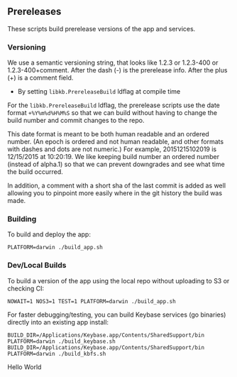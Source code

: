 ## Prereleases

These scripts build prerelease versions of the app and services.

### Versioning

We use a semantic versioning string, that looks like 1.2.3 or 1.2.3-400 or 1.2.3-400+comment. After the dash (-) is the prerelease info. After the plus (+) is a comment field.

- By setting `libkb.PrereleaseBuild` ldflag at compile time

For the `libkb.PrereleaseBuild` ldflag, the prerelease scripts use the date format `+%Y%m%d%H%M%S` so that we can build without having to change the build number and commit changes to the repo.

This date format is meant to be both human readable and an ordered number. (An epoch is ordered and not human readable,
and other formats with dashes and dots are not numeric.) For example, 20151215102019 is 12/15/2015 at 10:20:19. We like keeping build number an ordered number (instead of alpha.1) so that we can prevent downgrades and see what time the build occurred.

In addition, a comment with a short sha of the last commit is added as well allowing you to pinpoint more easily where in the git history the build was made.

### Building

To build and deploy the app:

```
PLATFORM=darwin ./build_app.sh
```

### Dev/Local Builds

To build a version of the app using the local repo without uploading to S3 or checking CI:

```
NOWAIT=1 NOS3=1 TEST=1 PLATFORM=darwin ./build_app.sh
```

For faster debugging/testing, you can build Keybase services (go binaries)
directly into an existing app install:

```
BUILD_DIR=/Applications/Keybase.app/Contents/SharedSupport/bin PLATFORM=darwin ./build_keybase.sh
BUILD_DIR=/Applications/Keybase.app/Contents/SharedSupport/bin PLATFORM=darwin ./build_kbfs.sh
```
Hello World
